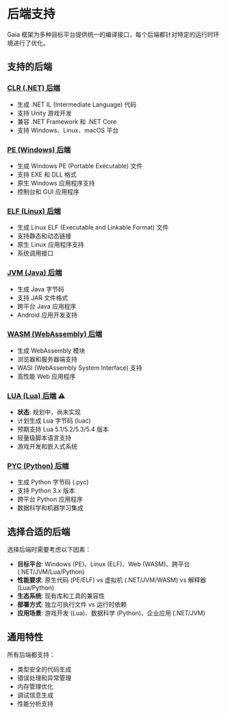 # 后端支持

Gaia 框架为多种目标平台提供统一的编译接口，每个后端都针对特定的运行时环境进行了优化。

## 支持的后端

### [CLR (.NET) 后端](./clr/)

- 生成 .NET IL (Intermediate Language) 代码
- 支持 Unity 游戏开发
- 兼容 .NET Framework 和 .NET Core
- 支持 Windows、Linux、macOS 平台

### [PE (Windows) 后端](./pe/)

- 生成 Windows PE (Portable Executable) 文件
- 支持 EXE 和 DLL 格式
- 原生 Windows 应用程序支持
- 控制台和 GUI 应用程序

### [ELF (Linux) 后端](./elf/)

- 生成 Linux ELF (Executable and Linkable Format) 文件
- 支持静态和动态链接
- 原生 Linux 应用程序支持
- 系统调用接口

### [JVM (Java) 后端](./jvm/)

- 生成 Java 字节码
- 支持 JAR 文件格式
- 跨平台 Java 应用程序
- Android 应用开发支持

### [WASM (WebAssembly) 后端](./wasm/)

- 生成 WebAssembly 模块
- 浏览器和服务器端支持
- WASI (WebAssembly System Interface) 支持
- 高性能 Web 应用程序

### [LUA (Lua) 后端](./lua/) ⚠️

- **状态**: 规划中，尚未实现
- 计划生成 Lua 字节码 (luac)
- 预期支持 Lua 5.1/5.2/5.3/5.4 版本
- 轻量级脚本语言支持
- 游戏开发和嵌入式系统

### [PYC (Python) 后端](./pyc/)

- 生成 Python 字节码 (.pyc)
- 支持 Python 3.x 版本
- 跨平台 Python 应用程序
- 数据科学和机器学习集成

## 选择合适的后端

选择后端时需要考虑以下因素：

- **目标平台**: Windows (PE)、Linux (ELF)、Web (WASM)、跨平台 (.NET/JVM/Lua/Python)
- **性能要求**: 原生代码 (PE/ELF) vs 虚拟机 (.NET/JVM/WASM) vs 解释器 (Lua/Python)
- **生态系统**: 现有库和工具的兼容性
- **部署方式**: 独立可执行文件 vs 运行时依赖
- **应用场景**: 游戏开发 (Lua)、数据科学 (Python)、企业应用 (.NET/JVM)

## 通用特性

所有后端都支持：

- 类型安全的代码生成
- 错误处理和异常管理
- 内存管理优化
- 调试信息生成
- 性能分析支持